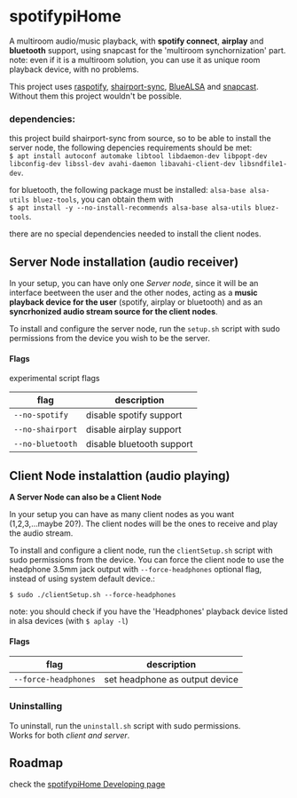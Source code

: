 # spotifypiHome
A multiroom audio/music playback, with **spotify connect**, **airplay** and **bluetooth** support, using snapcast for the 'multiroom synchornization' part.\
note: even if it is a multiroom solution, you can use it as unique room playback device, with no problems.

This project uses [raspotify](https://github.com/dtcooper/raspotify), [shairport-sync](https://github.com/mikebrady/shairport-sync), [BlueALSA](https://github.com/Arkq/bluez-alsa)  and [snapcast](https://github.com/badaix/snapcast). Without them this project wouldn't be possible.

### dependencies:
this project build shairport-sync from source, so to be able to install the server node, the following depencies requirements should be met: <br/>
   `$ apt install autoconf automake libtool libdaemon-dev libpopt-dev libconfig-dev libssl-dev avahi-daemon libavahi-client-dev libsndfile1-dev`.

for bluetooth, the following package must be installed: `alsa-base alsa-utils bluez-tools`, you can obtain them with <br/>
    `$ apt install -y --no-install-recommends alsa-base alsa-utils bluez-tools`.

there are no special dependencies needed to install the client nodes.


## Server Node installation (audio receiver)

In your setup, you can have only one _Server node_, since it will be an interface beetween the user and the other nodes, acting as a **music playback device for the user** (spotify, airplay or bluetooth) 
and as an **syncrhonized audio stream source for the client nodes**.

To install and configure the server node, run the `setup.sh` script with sudo permissions from the device you wish to be the server.

#### Flags
experimental script flags

| flag            | description              |
|-----------------|--------------------------|
| `--no-spotify`  | disable spotify support  |
| `--no-shairport`| disable airplay support  |
| `--no-bluetooth`| disable bluetooth support|



## Client Node instalattion (audio playing)
**A Server Node can also be a Client Node**

In your setup you can have as many client nodes as you want (1,2,3,...maybe 20?). The client nodes will be the ones to receive and play the audio stream.

To install and configure a client node, run the `clientSetup.sh` script with sudo permissions from the device.
You can force the client node to use the headphone 3.5mm jack output with `--force-headphones` optional flag, instead of using system default device.:

`$ sudo ./clientSetup.sh --force-headphones`

note: you should check if you have the 'Headphones' playback device listed in alsa devices (with `$ aplay -l`)

#### Flags

| flag                  | description              |
|-----------------------|--------------------------|
| `--force-headphones`  | set headphone as output device |



### Uninstalling

To uninstall, run the `uninstall.sh` script with sudo permissions.<br/>
Works for both _client and server_.


## Roadmap
check the [spotifypiHome Developing page](https://github.com/jgabriel98/spotifypiHome/projects/1)
